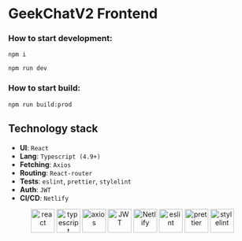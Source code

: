 # GeekChatV2 Frontend 

### How to start development:
`npm i`

`npm run dev`

### How to start build:
`npm run build:prod`

## Technology stack
- **UI**: `React`
- **Lang**: `Typescript (4.9+)`
- **Fetching**: `Axios`
- **Routing**: `React-router`
- **Tests**: `eslint`, `prettier`, `stylelint`
- **Auth**: `JWT`
- **CI/CD**: `Netlify`

<div align="center">
<img title="react" alt="react" height=48 src="https://cdn.auth0.com/blog/react-js/react.png"/>
<img title="typescript" alt="typescript" height=48 src="https://raw.githubusercontent.com/remojansen/logo.ts/master/ts.png"/>
<img title="axios" alt="axios" height=48 src="https://user-images.githubusercontent.com/16843090/101181820-f3a63780-3612-11eb-9d3a-05452f2b0ad8.png"/>
<img title="JWT" alt="JWT" height=48 src="https://toppng.com/uploads/preview/jwt-vector-logo-free-download-11574094319qdkqldszdc.png"/>
<img title="Netlify" alt="Netlify" height=48 src="https://download.logo.wine/logo/Netlify/Netlify-Logo.wine.png"/>
<img title="eslint (Super linting from @martis-git)" alt="eslint" height=48 src="https://d33wubrfki0l68.cloudfront.net/204482ca413433c80cd14fe369e2181dd97a2a40/092e2/assets/img/logo.svg"/>
<img title="prettier" alt="prettier" height=48 src="https://prettier.io/icon.png"/>
<img title="stylelint" alt="stylelint" height=48 src="https://camo.githubusercontent.com/aa04feafbd080140cd834905cf171ccf7b06fc5f1f1ae07ce9879218165312d1/68747470733a2f2f63646e2e776f726c64766563746f726c6f676f2e636f6d2f6c6f676f732f7374796c656c696e742e737667"/>
</div>
